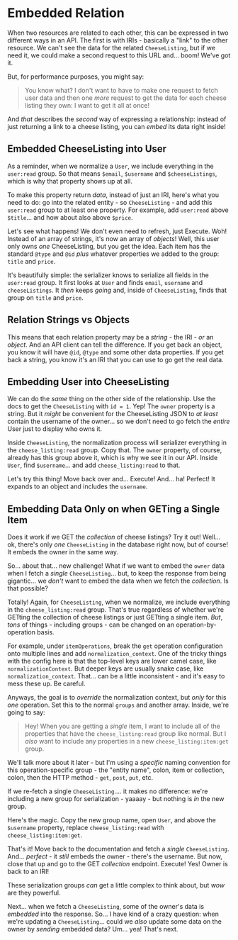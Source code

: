 # Embedded Relation

When two resources are related to each other, this can be expressed in two different
ways in an API. The first is with IRIs - basically a "link" to the other resource.
We can't see the data for the related `CheeseListing`, but if we need it, we could
make a second request to this URL and... boom! We've got it.

But, for performance purposes, you might say:

> You know what? I don't want to have to make one request to fetch user data
> and then one *more* request to get the data for each cheese listing they own:
> I want to get it all at once!

And *that* describes the *second* way of expressing a relationship: instead of just
returning a link to a cheese listing, you can *embed* its data right inside!

## Embedded CheeseListing into User

As a reminder, when we normalize a `User`, we include everything in the
`user:read` group. So that means `$email`, `$username` and `$cheeseListings`, which
is why that property shows up at all.

To make this property return *data*, instead of just an IRI, here's what you need
to do: go into the related entity - so  `CheeseListing` - and add this `user:read`
group to at least one property. For example, add `user:read` above `$title`...
and how about also above `$price`.

Let's see what happens! We don't even need to refresh, just Execute. Woh! Instead
of an array of strings, it's now an array of *objects*! Well, this user only owns
*one* CheeseListing, but you get the idea. Each item has the standard `@type`
and `@id` *plus* whatever properties we added to the group: `title` and `price`.

It's beautifully simple: the serializer knows to serialize all fields in the
`user:read` group. It first looks at `User` and finds `email`, `username` and
`cheeseListings`. It *then* keeps *going* and, inside of `CheeseListing`, finds
that group on `title` and `price`.

## Relation Strings vs Objects

This means that each relation property may be a *string* - the IRI - *or* an
*object*. And an API client can tell the difference. If you get back an object,
you know it will have `@id`, `@type` and some other data properties. If you get
back a string, you know it's an IRI that you can use to go get the real data.

## Embedding User into CheeseListing

We can do the *same* thing on the other side of the relationship. Use the docs to
get the `CheeseListing` with `id = 1`. Yep! The `owner` property is a string. But
it *might* be convenient for the CheeseListing JSON to *at least* contain the
username of the owner... so we don't need to go fetch the *entire* User just to
display who owns it.

Inside `CheeseListing`, the normalization process will serializer everything in
the `cheese_listing:read` group. Copy that. The `owner` property, of course, already
has this group above it, which is why we see it in our API. Inside `User`, find
`$username`... and add `cheese_listing:read` to that.

Let's try this thing! Move back over and... Execute! And... ha! Perfect!
It expands to an object and includes the `username`.

## Embedding Data Only on when GETing a Single Item

Does it work if we GET the *collection* of cheese listings? Try it out! Well...
ok, there's only *one* `CheeseListing` in the database right now, but of course!
It embeds the owner in the same way.

So... about that... new challenge! What if we want to embed the `owner` data when
I fetch a *single* `CheeseListing`... but, to keep the response from being gigantic...
we *don't* want to embed the data when we fetch the *collection*. Is that possible?

Totally! Again, for `CheeseListing`, when we normalize, we include everything in
the `cheese_listing:read` group. That's true regardless of whether we're GETting
the collection of cheese listings or just GETting a single item. *But*, *tons*
of things - including groups - can be changed on an operation-by-operation basis.

For example, under `itemOperations`, break the `get` operation configuration
onto multiple lines and add `normalization_context`. One of the tricky things
with the config here is that the top-level keys are lower camel case, like
`normalizationContext`. But deeper keys are usually snake case, like
`normalization_context`. That... can be a little inconsistent - and it's easy to
mess these up. Be careful.

Anyways, the goal is to *override* the normalization context, but *only* for this
*one* operation. Set this to the normal `groups` and another array. Inside, we're
going to say:

> Hey! When you are getting a *single* item, I want to include all of the
> properties that have the `cheese_listing:read` group like normal. But I *also*
> want to include any properties in a new `cheese_listing:item:get` group.

We'll talk more about it later - but I'm using a *specific* naming convention for
this operation-specific group - the "entity name", colon, item or collection, colon,
then the HTTP method - `get`, `post`, `put`, etc.

If we re-fetch a single `CheeseListing`.... it makes no difference: we're including
a new group for serialization - yaaaay - but nothing is *in* the new group.

Here's the magic. Copy the new group name, open `User`, and above the
`$username` property, replace `cheese_listing:read` with `cheese_listing:item:get`.

That's it! Move back to the documentation and fetch a *single* `CheeseListing`.
And... *perfect* - it *still* embeds the owner - there's the username. But
now, close that up and go to the GET *collection* endpoint. Execute! Yes!
Owner is back to an IRI!

These serialization groups *can* get a little complex to think about, but *wow*
are they powerful.

Next... when we fetch a `CheeseListing`, some of the owner's data is *embedded*
into the response. So... I have kind of a crazy question: when we're updating
a `CheeseListing`... could we *also* update some data on the owner by *sending*
embedded data? Um... yea! That's next.
